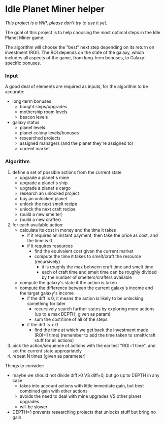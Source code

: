 # Idle Planet Miner helper

*This project is a WIP, please don't try to use it yet.*

The goal of this project is to help choosing the most optimal steps in the Idle Planet Miner game.

The algorithm will choose the "best" next step depending on its return on investment (ROI).
The ROI depends on the state of the galaxy, which includes all aspects of the game, from long-term bonuses,
to Galaxy-specific bonuses.

### Input

A good deal of elements are required as inputs, for the algorithm to be accurate:

- long-term bonuses
    - bought ships/upgrades
    - mothership room levels
    - beacon levels
- galaxy status
    - planet levels
    - planet colony levels/bonuses
    - researched projects
    - assigned managers (and the planet they're assigned to)
    - current market

### Algorithm

1. define a set of possible actions from the current state
    - upgrade a planet's mine
    - upgrade a planet's ship
    - upgrade a planet's cargo 
    - research an unlocked project
    - buy an unlocked planet
    - unlock the next smelt recipe
    - unlock the next craft recipe
    - (build a new smelter)
    - (build a new crafter)
2. for each available action:
    - calculate its cost in money and the time it takes
        - if it requires an instant payment, then take the price as cost, and the time is 0 
        - if it requires resources
            - find the equivalent cost given the current market
            - compute the time it takes to smelt/craft the resource (recursively)
                - it is roughly the max between craft time and smelt time
                - each of craft time and smelt time can be roughly divided by the number of smelters/crafters available
    - compute the galaxy's state if the action is taken
    - compute the difference between the current galaxy's income and the target galaxy's income
        - if the diff is 0, it means the action is likely to be unlocking something for later
            - recursively search further states by exploring more actions (up to a max DEPTH, given as param)
            - sum the cost/time of all of the steps
        - if the diff is > 0
            - find the time at which we get back the investment made (ROI=1 time)
              (remember to add the time taken to smelt/craft stuff for all actions)
3. pick the action/sequence of actions with the earliest "ROI=1 time", and set the current state appropriately
4. repeat N times (given as parameter)

Things to consider:

- maybe we should not divide diff>0 VS diff=0, but go up to DEPTH in any case
    - takes into account actions with little immediate gain, but best combined gain with other actions
    - avoids the need to deal with mine upgrades VS other planet upgrades
    - will be slower
- DEPTH=1 prevents researching projects that unlocks stuff but bring no gain
